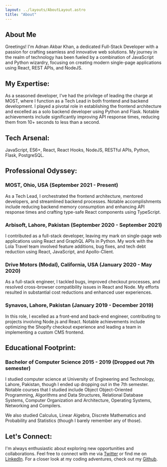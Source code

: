 ```yaml
---
layout: ../layouts/AboutLayout.astro
title: "About"
---
```


## About Me

Greetings! I'm Adnan Akbar Khan, a dedicated Full-Stack Developer with a passion for crafting seamless and innovative web solutions. My journey in the realm of technology has been fueled by a combination of JavaScript and Python wizardry, focusing on creating modern single-page applications using React, REST APIs, and NodeJS.

## My Expertise:

As a seasoned developer, I've had the privilege of leading the charge at MOST, where I function as a Tech Lead in both frontend and backend development. I played a pivotal role in establishing the frontend architecture and excelled as a solo backend developer using Python and Flask. Notable achievements include significantly improving API response times, reducing them from 10+ seconds to less than a second.

## Tech Arsenal:

JavaScript, ES6+, React, React Hooks, NodeJS, RESTful APIs, Python, Flask, PostgreSQL.

## Professional Odyssey:

### MOST, Ohio, USA (September 2021 - Present)

As a Tech Lead, I orchestrated the frontend architecture, mentored developers, and streamlined backend processes. Notable accomplishments include reducing backend memory consumption and enhancing API response times and crafting type-safe React components using TypeScript.

### Arbisoft, Lahore, Pakistan (September 2020 - September 2021)

I contributed as a full-stack developer, leaving my mark on single-page web applications using React and GraphQL APIs in Python. My work with the Lola Travel team involved feature additions, bug fixes, and tech debt reduction using React, JavaScript, and Apollo-Client.

### Drive Motors (Modal), California, USA (January 2020 - May 2020)

As a full-stack engineer, I tackled bugs, improved checkout processes, and resolved cross-browser compatibility issues in React and Node. My efforts resulted in substantial cost reductions and enhanced user experiences.

### Synavos, Lahore, Pakistan (January 2019 - December 2019)

In this role, I excelled as a front-end and back-end engineer, contributing to projects involving Node.js and React. Notable achievements include optimizing the Shopify checkout experience and leading a team in implementing a custom CMS frontend.

## Educational Footprint:

### Bachelor of Computer Science 2015 - 2019 (Dropped out 7th semester)

I studied computer science at University of Engineering and Technology, Lahore, Pakistan, though I ended up dropping out in the 7th semester.
Notable courses that I studied include Object Object-Oriented Programming, Algorithms and Data Structures, Relational Database Systems, Computer Organization and Architecture, Operating Systems, Networking and Compilers.

We also studied Calculus, Linear Algebra, Discrete Mathematics and Probability and Statistics (though I barely remember any of those).

## Let's Connect:

I'm always enthusiastic about exploring new opportunities and collaborations. Feel free to connect with me via [Twitter](https://twitter.com/saraikium) or find me on [LinkedIn](https://www.linkedin.com/in/saraikium/).
For a closer look at my coding adventures, check out my [Github](https://github.com/saraikium).
